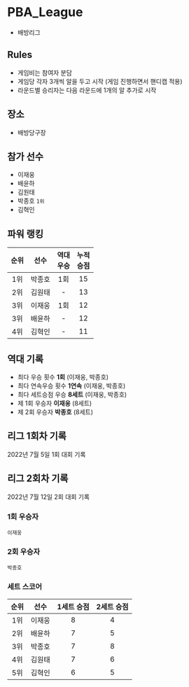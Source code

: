 # PBA_League
- 배방리그

## Rules
- 게임비는 참여자 분담
- 게임당 각자 3개씩 알을 두고 시작 (게임 진행하면서 핸디캡 적용)
- 라운드별 승리자는 다음 라운드에 1개의 알 추가로 시작

## 장소
- 배방당구장

## 참가 선수
- 이재웅 
- 배윤하
- 김원태
- 박종호 `1위`
- 김혁인
 

## 파워 랭킹
| 순위 | 선수 | 역대<br/>우승 | 누적<br/>승점 | 
|:--:|:--:|:--:|:--:|
| 1위 | 박종호 | 1회 | 15 | 
| 2위 | 김원태 |  -  | 13 | 
| 3위 | 이재웅 | 1회 | 12 | 
| 3위 | 배윤하 |  -  | 12 |
| 4위 | 김혁인 |  -  | 11 |

## 역대 기록
- 최다 우승 횟수 **1회** (이재웅, 박종호)
- 최다 연속우승 횟수 **1연속** (이재웅, 박종호)
- 최다 세트승점 우승 **8세트** (이재웅, 박종호)
- 제 1회 우승자 **이재웅** (8세트)
- 제 2회 우승자 **박종호** (8세트)

## 리그 1회차 기록
2022년 7월 5일 1회 대회 기록

## 리그 2회차 기록
2022년 7월 12일 2회 대회 기록

### 1회 우승자
`이재웅`

### 2회 우승자
`박종호`

### 세트 스코어
| 순위 | 선수 | 1세트 승점| 2세트 승점 | 
|:--:|:--:|:--:|:--:|
| 1위 | 이재웅 | 8 | 4 | 
| 2위 | 배윤하 | 7 | 5 | 
| 3위 | 박종호 | 7 | 8 | 
| 4위 | 김원태 | 7 | 6 | 
| 5위 | 김혁인 | 6 | 5 | 
 

